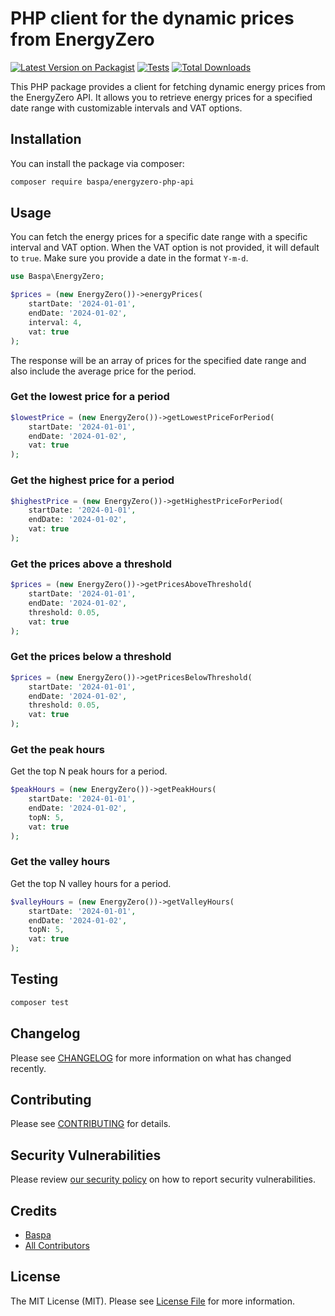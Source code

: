 # PHP client for the dynamic prices from EnergyZero

[![Latest Version on Packagist](https://img.shields.io/packagist/v/baspa/energyzero-php-api.svg?style=flat-square)](https://packagist.org/packages/baspa/energyzero-php-api)
[![Tests](https://img.shields.io/github/actions/workflow/status/baspa/energyzero-php-api/run-tests.yml?branch=main&label=tests&style=flat-square)](https://github.com/baspa/energyzero-php-api/actions/workflows/run-tests.yml)
[![Total Downloads](https://img.shields.io/packagist/dt/baspa/energyzero-php-api.svg?style=flat-square)](https://packagist.org/packages/baspa/energyzero-php-api)

This PHP package provides a client for fetching dynamic energy prices from the EnergyZero API. It allows you to retrieve energy prices for a specified date range with customizable intervals and VAT options.

## Installation

You can install the package via composer:

```bash
composer require baspa/energyzero-php-api
```

## Usage

You can fetch the energy prices for a specific date range with a specific interval and VAT option. When the VAT option is not provided, it will default to `true`. Make sure you provide a date in the format `Y-m-d`.

```php
use Baspa\EnergyZero;

$prices = (new EnergyZero())->energyPrices(
    startDate: '2024-01-01',
    endDate: '2024-01-02',
    interval: 4,
    vat: true
);
```

The response will be an array of prices for the specified date range and also include the average price for the period.

### Get the lowest price for a period

```php
$lowestPrice = (new EnergyZero())->getLowestPriceForPeriod(
    startDate: '2024-01-01',
    endDate: '2024-01-02',
    vat: true
);
```

### Get the highest price for a period

```php
$highestPrice = (new EnergyZero())->getHighestPriceForPeriod(
    startDate: '2024-01-01',
    endDate: '2024-01-02',
    vat: true
);
```

### Get the prices above a threshold

```php
$prices = (new EnergyZero())->getPricesAboveThreshold(
    startDate: '2024-01-01',
    endDate: '2024-01-02',
    threshold: 0.05,
    vat: true
);
```

### Get the prices below a threshold

```php
$prices = (new EnergyZero())->getPricesBelowThreshold(
    startDate: '2024-01-01',
    endDate: '2024-01-02',
    threshold: 0.05,
    vat: true
);
```

### Get the peak hours

Get the top N peak hours for a period.

```php
$peakHours = (new EnergyZero())->getPeakHours(
    startDate: '2024-01-01',
    endDate: '2024-01-02',
    topN: 5,
    vat: true
);
```

### Get the valley hours

Get the top N valley hours for a period.

```php
$valleyHours = (new EnergyZero())->getValleyHours(
    startDate: '2024-01-01',
    endDate: '2024-01-02',
    topN: 5,
    vat: true
);
```

## Testing

```bash
composer test
```

## Changelog

Please see [CHANGELOG](CHANGELOG.md) for more information on what has changed recently.

## Contributing

Please see [CONTRIBUTING](https://github.com/spatie/.github/blob/main/CONTRIBUTING.md) for details.

## Security Vulnerabilities

Please review [our security policy](../../security/policy) on how to report security vulnerabilities.

## Credits

-   [Baspa](https://github.com/Baspa)
-   [All Contributors](../../contributors)

## License

The MIT License (MIT). Please see [License File](LICENSE.md) for more information.
